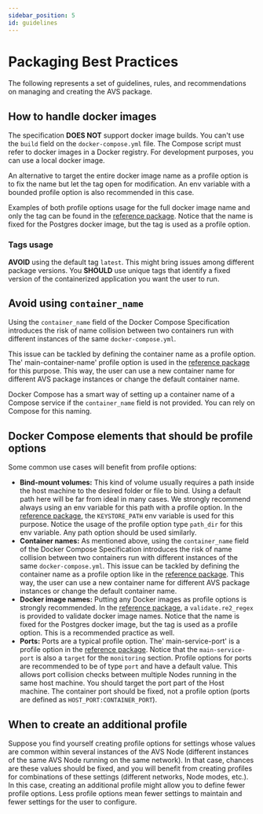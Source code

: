 ```yaml
---
sidebar_position: 5
id: guidelines 
---
```


# Packaging Best Practices

The following represents a set of guidelines, rules, and recommendations on managing and creating the AVS package.

## How to handle docker images

The specification **DOES NOT** support docker image builds. You can't use the `build` field on the `docker-compose.yml` file. The Compose script must refer to docker images in a Docker registry. For development purposes, you can use a local docker image.

An alternative to target the entire docker image name as a profile option is to fix the name but let the tag open for modification. An env variable with a bounded profile option is also recommended in this case.

Examples of both profile options usage for the full docker image name and only the tag can be found in the [reference package](docs/spec/packaging/reference). Notice that the name is fixed for the Postgres docker image, but the tag is used as a profile option.

### Tags usage

**AVOID** using the default tag `latest`. This might bring issues among different package versions. You **SHOULD** use unique tags that identify a fixed version of the containerized application you want the user to run.

## Avoid using `container_name`

Using the `container_name` field of the Docker Compose Specification introduces the risk of name collision between two containers run with different instances of the same `docker-compose.yml`.

This issue can be tackled by defining the container name as a profile option. The' main-container-name' profile option is used in the [reference package](docs/spec/packaging/reference) for this purpose. This way, the user can use a new container name for different AVS package instances or change the default container name.

Docker Compose has a smart way of setting up a container name of a Compose service if the `container_name` field is not provided. You can rely on Compose for this naming.

## Docker Compose elements that should be profile options

Some common use cases will benefit from profile options:

- **Bind-mount volumes:** This kind of volume usually requires a path inside the host machine to the desired folder or file to bind. Using a default path here will be far from ideal in many cases. We strongly recommend always using an env variable for this path with a profile option. In the [reference package](docs/spec/packaging/reference), the `KEYSTORE_PATH` env variable is used for this purpose. Notice the usage of the profile option type `path_dir` for this env variable. Any path option should be used similarly.
- **Container names:** As mentioned above, using the `container_name` field of the Docker Compose Specification introduces the risk of name collision between two containers run with different instances of the same `docker-compose.yml`. This issue can be tackled by defining the container name as a profile option like in the [reference package](docs/spec/packaging/reference). This way, the user can use a new container name for different AVS package instances or change the default container name.
- **Docker image names:** Putting any Docker images as profile options is strongly recommended. In the [reference package](docs/spec/packaging/reference), a `validate.re2_regex` is provided to validate docker image names. Notice that the name is fixed for the Postgres docker image, but the tag is used as a profile option. This is a recommended practice as well.
- **Ports:** Ports are a typical profile option. The' main-service-port' is a profile option in the [reference package](docs/spec/packaging/reference). Notice that the `main-service-port` is also a `target` for the `monitoring` section. Profile options for ports are recommended to be of type `port` and have a default value. This allows port collision checks between multiple Nodes running in the same host machine. You should target the port part of the Host machine. The container port should be fixed, not a profile option (ports are defined as `HOST_PORT:CONTAINER_PORT`).

## When to create an additional profile

Suppose you find yourself creating profile options for settings whose values are common within several instances of the AVS Node (different instances of the same AVS Node running on the same network). In that case, chances are these values should be fixed, and you will benefit from creating profiles for combinations of these settings (different networks, Node modes, etc.). In this case, creating an additional profile might allow you to define fewer profile options. Less profile options mean fewer settings to maintain and fewer settings for the user to configure.

